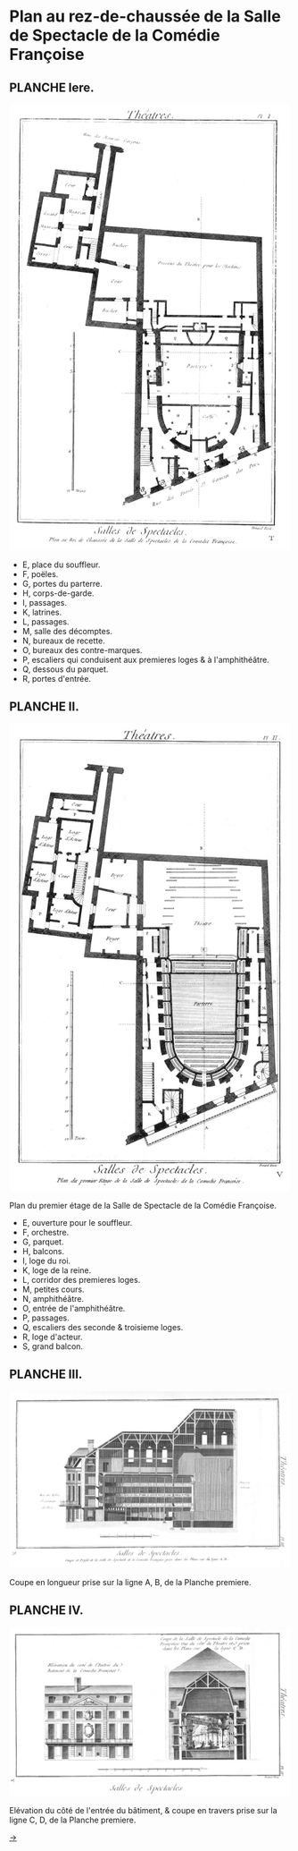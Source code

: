Plan au rez-de-chaussée de la
Salle de Spectacle de la Comédie Françoise
==========================================


PLANCHE Iere.
-------------

[![Planche 1](Planche_1.jpeg)](Planche_1.jpeg)

- E, place du souffleur.
- F, poëles.
- G, portes du parterre.
- H, corps-de-garde.
- I, passages.
- K, latrines.
- L, passages.
- M, salle des décomptes.
- N, bureaux de recette.
- O, bureaux des contre-marques.
- P, escaliers qui conduisent aux premieres loges & à l'amphithéâtre.
- Q, dessous du parquet.
- R, portes d'entrée.


PLANCHE II.
-----------

[![Planche 2](Planche_2.jpeg)](Planche_2.jpeg)

Plan du premier étage de la Salle de Spectacle de la Comédie Françoise.

- E, ouverture pour le souffleur.
- F, orchestre.
- G, parquet.
- H, balcons.
- I, loge du roi.
- K, loge de la reine.
- L, corridor des premieres loges.
- M, petites cours.
- N, amphithéâtre.
- O, entrée de l'amphithéâtre.
- P, passages.
- Q, escaliers des seconde & troisieme loges.
- R, loge d'acteur.
- S, grand balcon.


PLANCHE III.
------------

[![Planche 3](Planche_3.jpeg)](Planche_3.jpeg)

Coupe en longueur prise sur la ligne A, B, de la Planche premiere.


PLANCHE IV.
-----------

[![Planche 4](Planche_4.jpeg)](Planche_4.jpeg)

Elévation du côté de l'entrée du bâtiment, & coupe en travers prise sur la ligne C, D, de la Planche premiere.

[->](../07-Plan_du_Théatre_de_Parme/Légende.md)
